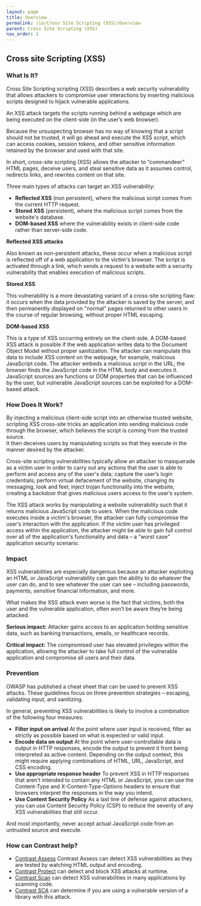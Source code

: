 ```yaml
---
layout: page
title: Overview
permalink: /io/Cross Site Scripting (XSS)/Overview
parent: Cross Site Scripting (XSS)
nav_order: 1
---
```


## Cross site Scripting (XSS)


### What Is It?


Cross Site Scripting scripting (XSS) describes a web security vulnerability that allows attackers to compromise user interactions by inserting malicious scripts designed to hijack vulnerable applications.  

An XSS attack targets the scripts running behind a webpage which are being executed on the client-side (in the user’s web browser). 

Because the unsuspecting browser has no way of knowing that a script should not be trusted, it will go ahead and execute the XSS script, which can access cookies, session tokens, and other sensitive information retained by the browser and used with that site. 

In short, cross-site scripting (XSS) allows the attacker to “commandeer” HTML pages, deceive users, and steal sensitive data as it assumes control, redirects links, and rewrites content on that site.

Three main types of attacks can target an XSS vulnerability:

- **Reflected XSS** (non persistent), where the malicious script comes from the current HTTP request.
- **Stored XSS** (persistent), where the malicious script comes from the website's database.
- **DOM-based XSS** where the vulnerability exists in client-side code rather than server-side code.


**Reflected XSS attacks** 

Also known as non-persistent attacks, these occur when a malicious script is reflected off of a web application to the victim's browser. The script is activated through a link, which sends a request to a website with a security vulnerability that enables execution of malicious scripts. 

**Stored XSS** 

This vulnerability is a more devastating variant of a cross-site scripting flaw: it occurs when the data provided by the attacker is saved by the server, and then permanently displayed on "normal" pages returned to other users in the course of regular browsing, without proper HTML escaping. 

**DOM-based XSS** 

This is a type of XSS occurring entirely on the client-side. 
A DOM-based XSS attack is possible if the web application writes data to the Document Object Model without proper sanitization. The attacker can manipulate this data to include XSS content on the webpage, for example, malicious JavaScript code. 
The attacker embeds a malicious script in the URL; the browser finds the JavaScript code in the HTML body and executes it. 
JavaScript sources are functions or DOM properties that can be influenced by the user, but vulnerable JavaScript sources can be exploited for a DOM-based attack.


### How Does It Work? 

By injecting a malicious client-side script into an otherwise trusted website, scripting XSS cross-site tricks an application into sending malicious code through the browser, which believes the script is coming from the trusted source.  
It then deceives users by manipulating scripts so that they execute in the manner desired by the attacker.

Cross-site scripting vulnerabilities typically allow an attacker to masquerade as a victim user in order to carry out any actions that the user is able to perform and access any of the user's data; capture the user’s login credentials; perform virtual defacement of the website, changing its messaging, look and feel; inject trojan functionality into the website, creating a backdoor that gives malicious users access to the user’s system.

The XSS attack works by manipulating a website vulnerability such that it returns malicious JavaScript code to users. 
When the malicious code executes inside a victim's browser, the attacker can fully compromise the user’s interaction with the application. 
If the victim user has privileged access within the application, the attacker might be able to gain full control over all of the application's functionality and data – a “worst case” application security scenario. 



### Impact 


XSS vulnerabilities are especially dangerous because an attacker exploiting an HTML or JavaScript vulnerability can gain the ability to do whatever the user can do, and to see whatever the user can see – including passwords, payments, sensitive financial information, and more. 

What makes the XSS attack even worse is the fact that victims, both the user and the vulnerable application, often won’t be aware they’re being attacked.

**Serious impact:** 
Attacker gains access to an application holding sensitive data, such as banking transactions, emails, or healthcare records. 

**Critical impact:** 
The compromised user has elevated privileges within the application, allowing the attacker to take full control of the vulnerable application and compromise all users and their data. 



### Prevention

OWASP has published a cheat sheet that can be used to prevent XSS attacks. 
These guidelines focus on three prevention strategies – escaping, validating input, and sanitizing.

In general, preventing XSS vulnerabilities is likely to involve a combination of the following four measures:

- **Filter input on arrival** At the point where user input is received, filter as strictly as possible based on what is expected or valid input.
- **Encode data on output** At the point where user-controllable data is output in HTTP responses, encode the output to prevent it from being interpreted as active content. Depending on the output context, this might require applying combinations of HTML, URL, JavaScript, and CSS encoding.
- **Use appropriate response header** To prevent XSS in HTTP responses that aren't intended to contain any HTML or JavaScript, you can use the Content-Type and X-Content-Type-Options headers to ensure that browsers interpret the responses in the way you intend.
- **Use Content Security Policy** As a last line of defense against attackers, you can use Content Security Policy (CSP) to reduce the severity of any XSS vulnerabilities that still occur. 

And most importantly, never accept actual JavaScript code from an untrusted source and execute.



### How can Contrast help?



- [Contrast Assess](https://www.contrastsecurity.com/contrast-assess) Contrast Assess can detect XSS vulnerabilities as they are tested by watching HTML output and encoding.
- [Contrast Protect](https://www.contrastsecurity.com/contrast-protect) can detect and block XSS attacks at runtime. 
- [Contrast Scan](https://www.contrastsecurity.com/contrast-scan) can detect XSS vulnerabilities in many applications by scanning code.
- [Contrast SCA](https://www.contrastsecurity.com/contrast-sca) can determine if you are using a vulnerable version of a library with this attack.
